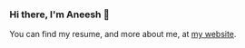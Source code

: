 ### Hi there, I'm Aneesh 👋 

You can find my resume, and more about me, at [my website](https://www.aneeshsreedhara.com).

<!--
**sreedhara-aneesh/sreedhara-aneesh** is a ✨ _special_ ✨ repository because its `README.md` (this file) appears on your GitHub profile.

Here are some ideas to get you started:

- 🔭 I’m currently working on ...
- 🌱 I’m currently learning ...
- 👯 I’m looking to collaborate on ...
- 🤔 I’m looking for help with ...
- 💬 Ask me about ...
- 📫 How to reach me: ...
- 😄 Pronouns: ...
- ⚡ Fun fact: ...
-->
